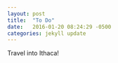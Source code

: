 ```yaml
---
layout: post
title:  "To Do"
date:   2016-01-20 08:24:29 -0500
categories: jekyll update
---
```

Travel into Ithaca!


